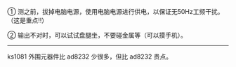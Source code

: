 ① 测之前，拔掉电脑电源，使用电脑电源进行供电，以保证无50Hz工频干扰。（这是重点!!）

② 输出不对时，可以试试盘腿坐，不要碰金属等（可以摸手机）。

---

ks1081 外围元器件比 ad8232  少很多，但比 ad8232 贵点。

